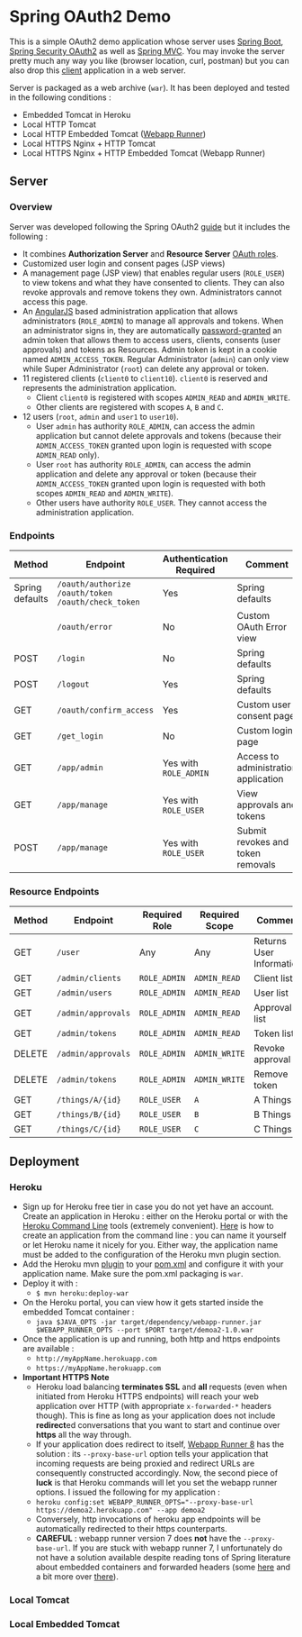 # Spring OAuth2 Demo
This is a simple OAuth2 demo application whose server uses [Spring Boot](http://projects.spring.io/spring-boot),
[Spring Security OAuth2](http://projects.spring.io/spring-security-oauth) as well as [Spring MVC](http://docs.spring.io/spring/docs/current/spring-framework-reference/html/mvc.html). You may invoke the server pretty much any way you like (browser location, curl, postman) but you can also drop this [client](/client) application in a web server.

Server is packaged as a web archive (`war`). It has been deployed and tested in the following conditions :
* Embedded Tomcat in Heroku
* Local HTTP Tomcat
* Local HTTP Embedded Tomcat ([Webapp Runner](https://github.com/jsimone/webapp-runner))
* Local HTTPS Nginx + HTTP Tomcat
* Local HTTPS Nginx + HTTP Embedded Tomcat (Webapp Runner)

## Server
### Overview
Server was developed following the Spring OAuth2 [guide](http://projects.spring.io/spring-security-oauth/docs/oauth2.html) but it includes the following :
* It combines **Authorization Server** and **Resource Server** [OAuth roles](https://tools.ietf.org/html/rfc6749#section-1.1).
* Customized user login and consent pages (JSP views)
* A management page (JSP view) that enables regular users (`ROLE_USER`) to view tokens and what they have consented to clients. They can also revoke approvals and remove tokens they own. Administrators cannot access this page.
* An [AngularJS](https://angularjs.org) based administration application that allows administrators (`ROLE_ADMIN`) to manage all approvals and tokens. When an administrator signs in, they are automatically [password-granted](https://tools.ietf.org/html/rfc6749#section-4.3) an admin token that allows them to access users, clients, consents (user approvals) and tokens as Resources. Admin token is kept in a cookie named `ADMIN_ACCESS_TOKEN`. Regular Administrator (`admin`) can only view while Super Administrator (`root`) can delete any approval or token.
* 11 registered clients (`client0` to `client10`). `client0` is reserved and represents the administration application.
  * Client `client0` is registered with scopes `ADMIN_READ` and `ADMIN_WRITE`.
  * Other clients  are registered with scopes `A`, `B` and `C`.
* 12 users (`root`, `admin` and `user1` to `user10`).
  * User `admin` has authority `ROLE_ADMIN`, can access the admin application but cannot delete approvals and tokens (because their `ADMIN_ACCESS_TOKEN` granted upon login is requested with scope `ADMIN_READ` only).
  * User `root` has authority `ROLE_ADMIN`, can access the admin application and delete any approval or token (because their `ADMIN_ACCESS_TOKEN` granted upon login is requested with both scopes `ADMIN_READ` and `ADMIN_WRITE`).
  * Other users have authority `ROLE_USER`. They cannot access the administration application.


### Endpoints
|Method|Endpoint|Authentication Required|Comment|
|---|---|---|---|
|Spring defaults|`/oauth/authorize`<br>`/oauth/token`<br>`/oauth/check_token`|Yes|Spring defaults|
||`/oauth/error`|No|Custom OAuth Error view|
|POST|`/login`|No|Spring defaults|
|POST|`/logout`|Yes|Spring defaults|
|GET|`/oauth/confirm_access`|Yes|Custom user consent page|
|GET|`/get_login`|No|Custom login page|
|GET|`/app/admin`|Yes with `ROLE_ADMIN`|Access to administration application|
|GET|`/app/manage`|Yes with `ROLE_USER`|View approvals and tokens|
|POST|`/app/manage`|Yes with `ROLE_USER`|Submit revokes and token removals|

### Resource Endpoints
|Method|Endpoint|Required Role|Required Scope|Comment|
|---|---|---|---|---|
|GET|`/user`|Any|Any|Returns User Information|
|GET|`/admin/clients`|`ROLE_ADMIN`|`ADMIN_READ`|Client list|
|GET|`/admin/users`|`ROLE_ADMIN`|`ADMIN_READ`|User list|
|GET|`/admin/approvals`|`ROLE_ADMIN`|`ADMIN_READ`|Approval list|
|GET|`/admin/tokens`|`ROLE_ADMIN`|`ADMIN_READ`|Token list|
|DELETE|`/admin/approvals`|`ROLE_ADMIN`|`ADMIN_WRITE`|Revoke approval|
|DELETE|`/admin/tokens`|`ROLE_ADMIN`|`ADMIN_WRITE`|Remove token|
|GET|`/things/A/{id}`|`ROLE_USER`|`A`|A Things|
|GET|`/things/B/{id}`|`ROLE_USER`|`B`|B Things|
|GET|`/things/C/{id}`|`ROLE_USER`|`C`|C Things|

## Deployment
### Heroku
* Sign up for Heroku free tier in case you do not yet have an account. Create an application in Heroku : either on the Heroku portal or with the [Heroku Command Line](https://devcenter.heroku.com/categories/command-line) tools (extremely convenient). [Here](https://devcenter.heroku.com/articles/creating-apps) is how to create an application from the command line : you can name it yourself or let Heroku name it nicely for you. Either way, the application name must be added to the configuration of the Heroku mvn plugin section.
* Add the Heroku mvn [plugin](https://devcenter.heroku.com/articles/deploying-java-applications-with-the-heroku-maven-plugin) to your [pom.xml](server/pom.xml) and configure it with your application name. Make sure the pom.xml packaging is `war`.
* Deploy it with :
  * `$ mvn heroku:deploy-war`
* On the Heroku portal, you can view how it gets started inside the embedded Tomcat container :
  * `java $JAVA_OPTS -jar target/dependency/webapp-runner.jar $WEBAPP_RUNNER_OPTS --port $PORT target/demoa2-1.0.war`
* Once the application is up and running, both http and https endpoints are available :
  * `http://myAppName.herokuapp.com`
  * `https://myAppName.herokuapp.com`
* **Important HTTPS Note**
  * Heroku load balancing **terminates SSL** and **all** requests (even when initiated from Heroku HTTPS endpoints) will reach your web application over HTTP (with appropriate `x-forwarded-*` headers though). This is fine as long as your application does not include **redirect**ed conversations that you want to start and continue over **https** all the way through.
  * If your application does redirect to itself, [Webapp Runner 8](https://github.com/jsimone/webapp-runner) has the solution : its `--proxy-base-url` option tells your application that incoming requests are being proxied and redirect URLs are consequently constructed accordingly. Now, the second piece of **luck** is that Heroku commands will let you set the webapp runner options. I issued the following for my application :
  * `heroku config:set WEBAPP_RUNNER_OPTS="--proxy-base-url https://demoa2.herokuapp.com" --app demoa2`
  * Conversely, http invocations of heroku app endpoints will be automatically redirected to their https counterparts.
  * **CAREFUL** : webapp runner version 7 does **not** have the `--proxy-base-url`. If you are stuck with webapp runner 7, I unfortunately do not have a solution available despite reading tons of Spring literature about embedded containers and forwarded headers (some [here](http://docs.spring.io/spring-boot/docs/current/reference/html/boot-features-developing-web-applications.html#boot-features-embedded-container) and a bit more over [there](http://docs.spring.io/spring-boot/docs/current/reference/html/howto-embedded-servlet-containers.html)).

### Local Tomcat
### Local Embedded Tomcat
